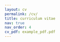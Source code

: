 ```yaml
---
layout: cv
permalink: /cv/
title: curriculum vitae
nav: true
nav_order: 4
cv_pdf: example_pdf.pdf
---
```


